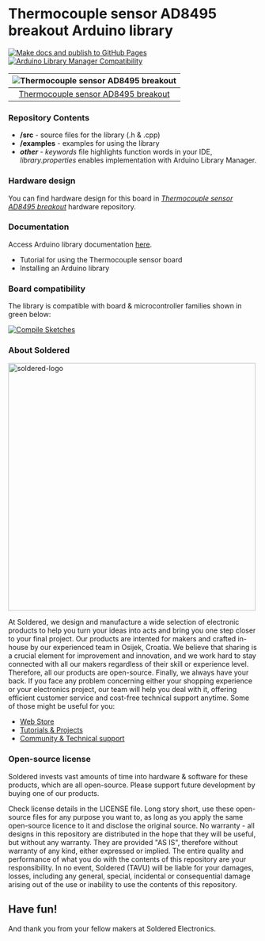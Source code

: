 # Thermocouple sensor AD8495 breakout Arduino library

[![Make docs and publish to GitHub Pages](https://github.com/SolderedElectronics/Soldered-AD8495-Thermocouple-Temperature-Arduino-Library/actions/workflows/make_docs.yml/badge.svg?branch=dev)](https://github.com/SolderedElectronics/Soldered-AD8495-Thermocouple-Temperature-Arduino-Library/actions/workflows/make_docs.yml)
[![Arduino Library Manager Compatibility](https://github.com/SolderedElectronics/Soldered-AD8495-Thermocouple-Temperature-Arduino-Library/actions/workflows/arduino_lint.yml/badge.svg?branch=dev)](https://github.com/SolderedElectronics/Soldered-AD8495-Thermocouple-Temperature-Arduino-Library/actions/workflows/arduino_lint.yml)


| ![Thermocouple sensor AD8495 breakout](https://upload.wikimedia.org/wikipedia/commons/8/8f/Example_image.svg) |
| :-----------------------------------------------------------------------------------------------------------: |
|                      [Thermocouple sensor AD8495 breakout](https://www.solde.red/333053)                      |

### Repository Contents

- **/src** - source files for the library (.h & .cpp)
- **/examples** - examples for using the library
- **_other_** - _keywords_ file highlights function words in your IDE, _library.properties_ enables implementation with Arduino Library Manager.

### Hardware design

You can find hardware design for this board in [_Thermocouple sensor AD8495 breakout_](https://github.com/SolderedElectronics/NAZIVPROIZVODA-hardware-design) hardware repository.

### Documentation

Access Arduino library documentation [here](https://SolderedElectronics.github.io/Soldered-AD8495-Thermocouple-Temperature-Arduino-Library/).

- Tutorial for using the Thermocouple sensor board
- Installing an Arduino library

### Board compatibility

The library is compatible with board & microcontroller families shown in green below:

[![Compile Sketches](http://github-actions.40ants.com/e-radionicacom/Soldered-AD8495-Thermocouple-Temperature-Arduino-Library/matrix.svg?branch=dev&only=Compile%20Sketches)](https://github.com/SolderedElectronics/Soldered-AD8495-Thermocouple-Temperature-Arduino-Library/actions/workflows/compile_test.yml)

### About Soldered

<img src="https://raw.githubusercontent.com/e-radionicacom/Soldered-Generic-Arduino-Library/dev/extras/Soldered-logo-color.png" alt="soldered-logo" width="500"/>

At Soldered, we design and manufacture a wide selection of electronic products to help you turn your ideas into acts and bring you one step closer to your final project. Our products are intented for makers and crafted in-house by our experienced team in Osijek, Croatia. We believe that sharing is a crucial element for improvement and innovation, and we work hard to stay connected with all our makers regardless of their skill or experience level. Therefore, all our products are open-source. Finally, we always have your back. If you face any problem concerning either your shopping experience or your electronics project, our team will help you deal with it, offering efficient customer service and cost-free technical support anytime. Some of those might be useful for you:

- [Web Store](https://www.soldered.com/shop)
- [Tutorials & Projects](https://soldered.com/learn)
- [Community & Technical support](https://soldered.com/community)

### Open-source license

Soldered invests vast amounts of time into hardware & software for these products, which are all open-source. Please support future development by buying one of our products.

Check license details in the LICENSE file. Long story short, use these open-source files for any purpose you want to, as long as you apply the same open-source licence to it and disclose the original source. No warranty - all designs in this repository are distributed in the hope that they will be useful, but without any warranty. They are provided "AS IS", therefore without warranty of any kind, either expressed or implied. The entire quality and performance of what you do with the contents of this repository are your responsibility. In no event, Soldered (TAVU) will be liable for your damages, losses, including any general, special, incidental or consequential damage arising out of the use or inability to use the contents of this repository.

## Have fun!

And thank you from your fellow makers at Soldered Electronics.
